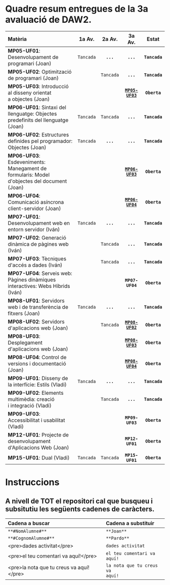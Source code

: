 # Quadre resum entregues de la 3a avaluació de **DAW2**.
|**Matèria**|**1a Av.**|**2a Av.**|**3a Av.**|**Estat**|
|:---|:---:|:---:|:---:|:---:|
|**MP05-UF01**: Desenvolupament de programari (Joan)|<code>Tancada</code>|<code>**...**</code>|<code>**...**</code>|<code>**Tancada**</code>|
|**MP05-UF02**: Optimització de programari (Joan)|&nbsp;&nbsp;&nbsp;|<code>Tancada</code>|<code>**...**</code>|<code>**Tancada**</code>|
|**MP05-UF03**: Introducció al disseny orientat</br>a objectes (Joan)|&nbsp;&nbsp;&nbsp;|&nbsp;&nbsp;&nbsp;|<code><a href="./MP05-UF03/README.md">**MP05-UF03**</a></code>|<code>**Oberta**</code>|
|**MP06-UF01**: Sintaxi del llenguatge: Objectes</br>predefinits del llenguatge (Joan)|<code>Tancada</code>|<code>Tancada</code>|<code>**...**</code>|<code>**Tancada**</code>|
|**MP06-UF02**: Estructures definides pel programador:</br>Objectes (Joan)|<code>Tancada</code>|<code>**...**</code>|<code>**...**</code>|<code>**Tancada**</code>|
|**MP06-UF03**: Esdeveniments: Manegament de</br>formularis: Model d'objectes del document (Joan)|&nbsp;&nbsp;&nbsp;|&nbsp;&nbsp;&nbsp;|<code><a href="MP06-UF03\README.md">**MP06-UF03**</a></code>|<code>**Oberta**</code>|
|**MP06-UF04**: Comunicació asíncrona client-servidor (Joan)|&nbsp;&nbsp;&nbsp;|&nbsp;&nbsp;&nbsp;|<code><a href="MP06-UF04\README.md">**MP06-UF04**</a></code>|<code>**Oberta**</code>|
|**MP07-UF01**: Desenvolupament web en entorn servidor (Iván)|<code>Tancada</code>|<code>**...**</code>|<code>**...**</code>|<code>**Tancada**</code>|
|**MP07-UF02**: Generació dinàmica de pàgines web (Iván)|&nbsp;&nbsp;&nbsp;|<code>Tancada</code>|<code>**...**</code>|<code>**Tancada**</code>|
|**MP07-UF03**: Tècniques d'accés a dades (Iván)|&nbsp;&nbsp;&nbsp;|<code>Tancada</code>|<code>**...**</code>|<code>**Tancada**</code>|
|**MP07-UF04**: Serveis web: Pàgines dinàmiques</br>interactives: Webs Híbrids (Iván)|&nbsp;&nbsp;&nbsp;|&nbsp;&nbsp;&nbsp;|<code>**MP07-UF04**</code>|<code>**Oberta**</code>|
|**MP08-UF01**: Servidors web i de transferència de fitxers (Joan)|<code>Tancada</code>|<code>**...**</code>|<code>**...**</code>|<code>**Tancada**</code>|
|**MP08-UF02**: Servidors d'aplicacions web (Joan)|&nbsp;&nbsp;&nbsp;|<code>Tancada</code>|<code><a href="MP08-UF02\README.md">**MP08-UF02**</a></code>|<code>**Oberta**</code>|
|**MP08-UF03**: Desplegament d'aplicacions web (Joan)|&nbsp;&nbsp;&nbsp;|&nbsp;&nbsp;&nbsp;|<code><a href="MP08-UF03\README.md">**MP08-UF03**</a></code>|<code>**Oberta**</code>|
|**MP08-UF04**: Control de versions i documentació (Joan)|&nbsp;&nbsp;&nbsp;|&nbsp;&nbsp;&nbsp;|<code><a href="MP08-UF04\README.md">**MP08-UF04**</a></code>|<code>**Oberta**</code>|
|**MP09-UF01**: Disseny de la interfície: Estils (Vladi)|<code>Tancada</code>|<code>**...**</code>|<code>**...**</code>|<code>**Tancada**</code>|
|**MP09-UF02**: Elements multimèdia: creació</br>i integració (Vladi)|&nbsp;&nbsp;&nbsp;|<code>Tancada</code>|<code>**...**</code>|<code>**Tancada**</code>|
|**MP09-UF03**: Accessibilitat i usabilitat (Vladi)|&nbsp;&nbsp;&nbsp;|&nbsp;&nbsp;&nbsp;|<code>**MP09-UF03**</code>|<code>**Oberta**</code>|
|**MP12-UF01**: Projecte de desenvolupament</br>d'Aplicacions Web (Joan)|&nbsp;&nbsp;&nbsp;|&nbsp;&nbsp;&nbsp;|<code>**MP12-UF01**</code>|<code>**Oberta**</code>|
|**MP15-UF01**: Dual (Vladi)|<code>Tancada</code>|<code>Tancada</code>|<code>**MP15-UF01**</code>|<code>**Oberta**</code>|

# Instruccions

## A nivell de **TOT** el repositori cal que busqueu i subsitutiu les següents cadenes de caràcters.

|Cadena a buscar|Cadena a substituir| 
|:---|:---| 
|<code>\*\*#NomAlumne#\*\*</code>|<code>\*\*Joan\*\*</code>|
|<code>\*\*#CognomAlumne#\*\*</code>|<code>\*\*Pardo\*\*</code>|
|\<pre>dades activitat\</pre>|<code>dades activitat</code>|
|\<pre>el teu comentari va aquí!\</pre>|<code>el teu comentari va aquí!</code>|
|\<pre>la nota que tu creus va aquí!\</pre>|<code>la nota que tu creus va aquí!</code>|